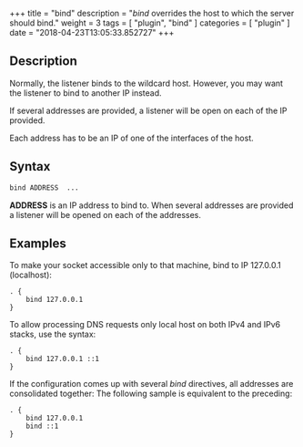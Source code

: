 +++
title = "bind"
description = "*bind* overrides the host to which the server should bind."
weight = 3
tags = [ "plugin", "bind" ]
categories = [ "plugin" ]
date = "2018-04-23T13:05:33.852727"
+++

## Description

Normally, the listener binds to the wildcard host. However, you may want the listener to bind to
another IP instead.      

If several addresses are provided, a listener will be open on each of the IP provided.

Each address has to be an IP of one of the interfaces of the host.

## Syntax

~~~ txt
bind ADDRESS  ...
~~~

**ADDRESS** is an IP address to bind to.
When several addresses are provided a listener will be opened on each of the addresses.

## Examples

To make your socket accessible only to that machine, bind to IP 127.0.0.1 (localhost):

~~~ corefile
. {
    bind 127.0.0.1
}
~~~

To allow processing DNS requests only local host on both IPv4 and IPv6 stacks, use the syntax:

~~~ corefile
. {
    bind 127.0.0.1 ::1
}
~~~

If the configuration comes up with several *bind* directives, all addresses are consolidated together:
The following sample is equivalent to the preceding:
 
~~~ corefile
. {
    bind 127.0.0.1 
    bind ::1
}
~~~
